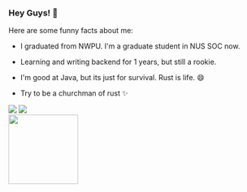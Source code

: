 ### Hey Guys! 👋

Here are some funny facts about me:

- I graduated from NWPU. I'm a graduate student in NUS SOC now.

- Learning and writing backend for 1 years, but still a rookie.

- I'm good at Java, but its just for survival. Rust is life. 😄

- Try to be a churchman of rust ✨ 

<!--
**FaustProMaxPX/FaustProMaxPX** is a ✨ _special_ ✨ repository because its `README.md` (this file) appears on your GitHub profile.

Here are some ideas to get you started:

- 🔭 I’m currently working on ...
- 🌱 I’m currently learning ...
- 👯 I’m looking to collaborate on ...
- 🤔 I’m looking for help with ...
- 💬 Ask me about ...
- 📫 How to reach me: ...
- 😄 Pronouns: ...
- ⚡ Fun fact: ...
-->


<div> 
  <img src="http://github-profile-summary-cards.vercel.app/api/cards/most-commit-language?username=ZephyrZenn&theme=monokai&exclude=HTML,CSS" />
  <img src="http://github-profile-summary-cards.vercel.app/api/cards/stats?username=ZephyrZenn&theme=monokai">
  
</div>

<div> 
  <img height="137px" src="http://github-profile-summary-cards.vercel.app/api/cards/profile-details?username=ZephyrZenn&theme=monokai" />
</div>

